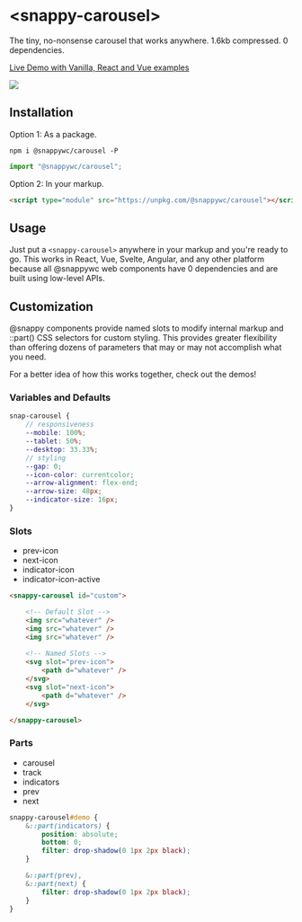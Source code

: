 # &lt;snappy-carousel&gt;

The tiny, no-nonsense carousel that works anywhere.
1.6kb compressed. 0 dependencies.

[Live Demo with Vanilla, React and Vue examples](https://codepen.io/kaina/pen/PoErQyv)

![](https://github.com/kaina-agency/snappy/blob/main/screenshots/snappy-carousel.png?raw=true)

## Installation
Option 1: As a package.
```
npm i @snappywc/carousel -P
```
```js
import "@snappywc/carousel";
```
Option 2: In your markup.
```html
<script type="module" src="https://unpkg.com/@snappywc/carousel"></script>
```

## Usage
Just put a ```<snappy-carousel>``` anywhere in your markup and you're ready to go. This works in React, Vue, Svelte, Angular, and any other platform because all @snappywc web components have 0 dependencies and are built using low-level APIs.

## Customization
@snappy components provide named slots to modify internal markup and ::part() CSS selectors for custom styling. This provides greater flexibility than offering dozens of parameters that may or may not accomplish what you need.

For a better idea of how this works together, check out the demos!

### Variables and Defaults
```scss
snap-carousel {
	// responsiveness
	--mobile: 100%;
	--tablet: 50%;
	--desktop: 33.33%;
	// styling
	--gap: 0;
	--icon-color: currentcolor;
	--arrow-alignment: flex-end;
	--arrow-size: 48px;
	--indicator-size: 16px;
}
```

### Slots
- prev-icon
- next-icon
- indicator-icon
- indicator-icon-active

```html
<snappy-carousel id="custom">

	<!-- Default Slot -->
	<img src="whatever" />
	<img src="whatever" />
	<img src="whatever" />
	
	<!-- Named Slots -->
	<svg slot="prev-icon">
		<path d="whatever" />
	</svg>
	<svg slot="next-icon">
		<path d="whatever" />
	</svg>

</snappy-carousel>
```

### Parts
- carousel
- track
- indicators
- prev
- next
```scss
snappy-carousel#demo {
	&::part(indicators) {
		position: absolute;
		bottom: 0;
		filter: drop-shadow(0 1px 2px black);
	}

	&::part(prev),
	&::part(next) {
		filter: drop-shadow(0 1px 2px black);
	}
}
```
